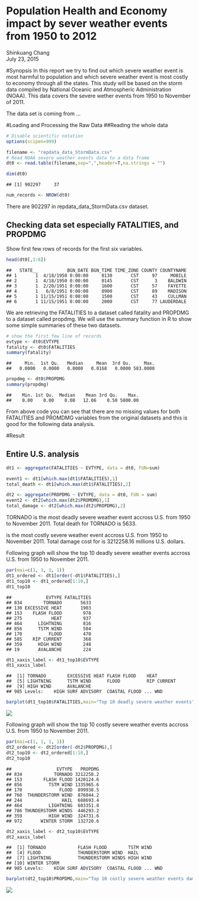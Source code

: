 # Population Health and Economy impact by sever weather events from 1950 to 2012
Shinkuang Chang  
July 23, 2015  

#Synopsis
In this report we try to find out which severe weather event is most harmful to population and which severe weather event is most costly to economy through all the states. This study will be based on the storm data compiled by National Oceanic and Atmospheric Administration (NOAA). This data covers the severe wether events from 1950 to November of 2011. 


The data set is coming from ...

#Loading and Processing the Raw Data
##Reading the whole data 


```r
# Disable scientific notation
options(scipen=999)

filename <- "repdata_data_StormData.csv"
# Read NOAA severe weather events data to a data frame
dt0 <- read.table(filename,sep=",",header=T,na.strings = "")
```


```r
dim(dt0)
```

```
## [1] 902297     37
```

```r
num_records <- NROW(dt0)
```
There are 902297 in repdata_data_StormData.csv dataset. 

## Checking data set especially FATALITIES, and PROPDMG
Show first few rows of records for the first six variables.


```r
head(dt0[,1:6])
```

```
##   STATE__           BGN_DATE BGN_TIME TIME_ZONE COUNTY COUNTYNAME
## 1       1  4/18/1950 0:00:00     0130       CST     97     MOBILE
## 2       1  4/18/1950 0:00:00     0145       CST      3    BALDWIN
## 3       1  2/20/1951 0:00:00     1600       CST     57    FAYETTE
## 4       1   6/8/1951 0:00:00     0900       CST     89    MADISON
## 5       1 11/15/1951 0:00:00     1500       CST     43    CULLMAN
## 6       1 11/15/1951 0:00:00     2000       CST     77 LAUDERDALE
```


We are retrieving the FATALITIES to a dataset called fatality and PROPDMG to a dataset called propdmg. We will use the summary function in R to show some simple summaries of these two datasets. 


```r
# show the first few line of records
evtype <- dt0$EVTYPE
fatality <- dt0$FATALITIES
summary(fatality)
```

```
##     Min.  1st Qu.   Median     Mean  3rd Qu.     Max. 
##   0.0000   0.0000   0.0000   0.0168   0.0000 583.0000
```

```r
propdmg <- dt0$PROPDMG
summary(propdmg)
```

```
##    Min. 1st Qu.  Median    Mean 3rd Qu.    Max. 
##    0.00    0.00    0.00   12.06    0.50 5000.00
```

From above code you can see that there are no missing values for both FATALITIES and PROMDMG variables from the original datasets and this is good for the following data analysis. 


#Result
## Entire U.S. analysis

```r
dt1 <- aggregate(FATALITIES ~ EVTYPE, data = dt0, FUN=sum)

event1 <- dt1[which.max(dt1$FATALITIES),1]
total_death <- dt1[which.max(dt1$FATALITIES),2]

dt2 <- aggregate(PROPDMG ~ EVTYPE, data = dt0, FUN = sum)
event2 <- dt2[which.max(dt2$PROMDMG),1]
total_damage <- dt2[which.max(dt2$PROPDMG),2]
```

TORNADO is the most deadly severe weather event accross U.S. from 1950 to November 2011. 
Total death for TORNADO is 5633.

 is the most costly severe weather event accross U.S. from 1950 to November 2011. 
Total damage cost for  is 3212258.16 millions U.S. dollars. 


Following graph will show the top 10 deadly severe weather events accross U.S. from 1950 to November 2011.



```r
par(mai=c(1, 1, 1, 1))
dt1_ordered <- dt1[order(-dt1$FATALITIES),]
dt1_top10 <- dt1_ordered[1:10,]
dt1_top10
```

```
##             EVTYPE FATALITIES
## 834        TORNADO       5633
## 130 EXCESSIVE HEAT       1903
## 153    FLASH FLOOD        978
## 275           HEAT        937
## 464      LIGHTNING        816
## 856      TSTM WIND        504
## 170          FLOOD        470
## 585    RIP CURRENT        368
## 359      HIGH WIND        248
## 19       AVALANCHE        224
```

```r
dt1_xaxis_label <- dt1_top10$EVTYPE
dt1_xaxis_label
```

```
##  [1] TORNADO        EXCESSIVE HEAT FLASH FLOOD    HEAT          
##  [5] LIGHTNING      TSTM WIND      FLOOD          RIP CURRENT   
##  [9] HIGH WIND      AVALANCHE     
## 985 Levels:    HIGH SURF ADVISORY  COASTAL FLOOD ... WND
```

```r
barplot(dt1_top10$FATALITIES,main="Top 10 deadly severe weather events", ylab="Total death",names.arg = dt1_xaxis_label, las = 2)
```

![](assign2_files/figure-html/unnamed-chunk-1-1.png) 

Following graph will show the top 10 costly severe weather events accross U.S. from 1950 to November 2011.



```r
par(mai=c(1, 1, 1, 1))
dt2_ordered <- dt2[order(-dt2$PROPDMG),]
dt2_top10 <- dt2_ordered[1:10,]
dt2_top10
```

```
##                 EVTYPE   PROPDMG
## 834            TORNADO 3212258.2
## 153        FLASH FLOOD 1420124.6
## 856          TSTM WIND 1335965.6
## 170              FLOOD  899938.5
## 760  THUNDERSTORM WIND  876844.2
## 244               HAIL  688693.4
## 464          LIGHTNING  603351.8
## 786 THUNDERSTORM WINDS  446293.2
## 359          HIGH WIND  324731.6
## 972       WINTER STORM  132720.6
```

```r
dt2_xaxis_label <- dt2_top10$EVTYPE
dt2_xaxis_label
```

```
##  [1] TORNADO            FLASH FLOOD        TSTM WIND         
##  [4] FLOOD              THUNDERSTORM WIND  HAIL              
##  [7] LIGHTNING          THUNDERSTORM WINDS HIGH WIND         
## [10] WINTER STORM      
## 985 Levels:    HIGH SURF ADVISORY  COASTAL FLOOD ... WND
```

```r
barplot(dt2_top10$PROPDMG,main="Top 10 costly severe weather events damage in millions", names.arg = dt2_xaxis_label, las = 2)
```

![](assign2_files/figure-html/unnamed-chunk-2-1.png) 



